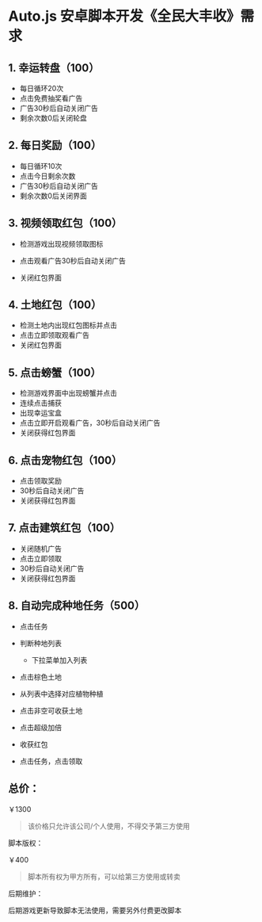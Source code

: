 # Auto.js 安卓脚本开发《全民大丰收》需求

## 1. 幸运转盘（100）

- 每日循环20次
- 点击免费抽奖看广告
- 广告30秒后自动关闭广告
- 剩余次数0后关闭轮盘



## 2. 每日奖励（100）

- 每日循环10次
- 点击今日剩余次数
- 广告30秒后自动关闭广告
- 剩余次数0后关闭界面



## 3. 视频领取红包（100）

- 检测游戏出现视频领取图标
- 点击观看广告30秒后自动关闭广告

- 关闭红包界面

  

## 4. 土地红包（100）

- 检测土地内出现红包图标并点击
- 点击立即领取观看广告
- 关闭红包界面



## 5. 点击螃蟹（100）

- 检测游戏界面中出现螃蟹并点击
- 连续点击捕获
- 出现幸运宝盒
- 点击立即开启观看广告，30秒后自动关闭广告
- 关闭获得红包界面



## 6. 点击宠物红包（100）

- 点击领取奖励
- 30秒后自动关闭广告
- 关闭获得红包界面



## 7. 点击建筑红包（100）

- 关闭随机广告
- 点击立即领取
- 30秒后自动关闭广告
- 关闭获得红包界面



## 8. 自动完成种地任务（500）

- 点击任务
- 判断种地列表
  - 下拉菜单加入列表
- 点击棕色土地
- 从列表中选择对应植物种植

- 点击非空可收获土地
- 点击超级加倍
- 收获红包

- 点击任务，点击领取



## 总价：

￥1300

> 该价格只允许该公司/个人使用，不得交予第三方使用



脚本版权：

￥400

> 脚本所有权为甲方所有，可以给第三方使用或转卖



后期维护：

后期游戏更新导致脚本无法使用，需要另外付费更改脚本





